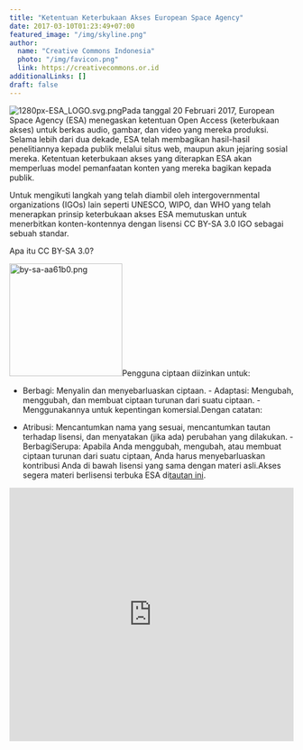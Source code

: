 ```yaml
---
title: "Ketentuan Keterbukaan Akses European Space Agency"
date: 2017-03-10T01:23:49+07:00
featured_image: "/img/skyline.png"
author:
  name: "Creative Commons Indonesia"
  photo: "/img/favicon.png"
  link: https://creativecommons.or.id
additionalLinks: []
draft: false
---
```


<img src="../../uploads/1280px-ESA_LOGO.svg.png" alt="1280px-ESA_LOGO.svg.png" class="img-fluid w-sm-25 float-sm-end ms-sm-5 mt-3 mb-4 borderless">Pada tanggal 20 Februari 2017, European Space Agency (ESA) menegaskan ketentuan Open Access (keterbukaan akses) untuk berkas audio, gambar, dan video yang mereka produksi. Selama lebih dari dua dekade, ESA telah membagikan hasil-hasil penelitiannya kepada publik melalui situs web, maupun akun jejaring sosial mereka. Ketentuan keterbukaan akses yang diterapkan ESA akan memperluas model pemanfaatan konten yang mereka bagikan kepada publik.

Untuk mengikuti langkah yang telah diambil oleh intergovernmental organizations (IGOs) lain seperti UNESCO, WIPO, dan WHO yang telah menerapkan prinsip keterbukaan akses ESA memutuskan untuk menerbitkan konten-kontennya dengan lisensi CC BY-SA 3.0 IGO sebagai sebuah standar.

Apa itu CC BY-SA 3.0?

<img src="../../uploads/by-sa-aa61b0.png" alt="by-sa-aa61b0.png" class="img-fluid mt-3 mb-4 borderless" width="200">Pengguna ciptaan diizinkan untuk:

  - Berbagi: Menyalin dan menyebarluaskan ciptaan.  - Adaptasi: Mengubah, menggubah, dan membuat ciptaan turunan dari suatu ciptaan.  - Menggunakannya untuk kepentingan komersial.Dengan catatan:

  - Atribusi: Mencantumkan nama yang sesuai, mencantumkan tautan terhadap lisensi, dan menyatakan (jika ada) perubahan yang dilakukan.  - BerbagiSerupa: Apabila Anda menggubah, mengubah, atau membuat ciptaan turunan dari suatu ciptaan, Anda harus menyebarluaskan kontribusi Anda di bawah lisensi yang sama dengan materi asli.Akses segera materi berlisensi terbuka ESA di[tautan ini](http://open.esa.int/).

<iframe width="100%" height="450" scrolling="no" frameborder="no" src="https://w.soundcloud.com/player/?url=https%3A//api.soundcloud.com/playlists/287934692&amp;color=ff5500&amp;auto_play=false&amp;hide_related=false&amp;show_comments=true&amp;show_user=true&amp;show_reposts=false"></iframe>